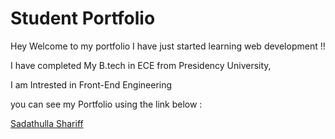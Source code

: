 # Student Portfolio

Hey Welcome to my portfolio I have just started learning web development !!

I have completed My B.tech in ECE from Presidency University, 

I am Intrested in Front-End Engineering 

you can see my Portfolio using the link below :

[Sadathulla Shariff](https://sadathullashariff.netlify.app/)